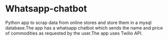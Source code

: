 # Whatsapp-chatbot
 Python app to scrap data from online stores and store them in a mysql database.The app has a whatsapp chatbot which sends the name and price of commodities as requested by the user.The app uses Twilio API.
